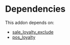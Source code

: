 # Dependencies

This addon depends on:

- [sale_loyalty_exclude](https://github.com/bringout/oca-workflow-process)
- [pos_loyalty](https://github.com/bringout/oca-ocb-pos)
